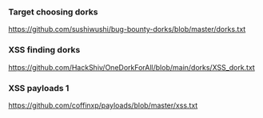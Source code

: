 ### Target choosing dorks

https://github.com/sushiwushi/bug-bounty-dorks/blob/master/dorks.txt

### XSS finding dorks

https://github.com/HackShiv/OneDorkForAll/blob/main/dorks/XSS_dork.txt

### XSS payloads 1

https://github.com/coffinxp/payloads/blob/master/xss.txt
